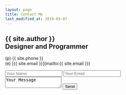 ```yaml
---
layout: page
title: Contact Me
last_modified_at: 2019-03-07
---
```

## {{ site.author }} <br> Designer and Programmer
  
(p) {{ site.phone }}  
(e) [{{ site.email }}](mailto:{{ site.email }})

<form class="form-horizontal" action="https://formspree.io/{{ site.email }}" method="POST">
  <input type="text" name="name" placeholder="Your Name">
  <input type="email" name="_replyto" placeholder="Your Email">
  <textarea class="form-control" id="textarea" name="message">Your Message</textarea>
  <input type="submit" value="Send">
  <input type="text" name="_gotcha" style="display:none" />
  <input type="hidden" name="_subject" value="Contact Form Submission" />
</form>